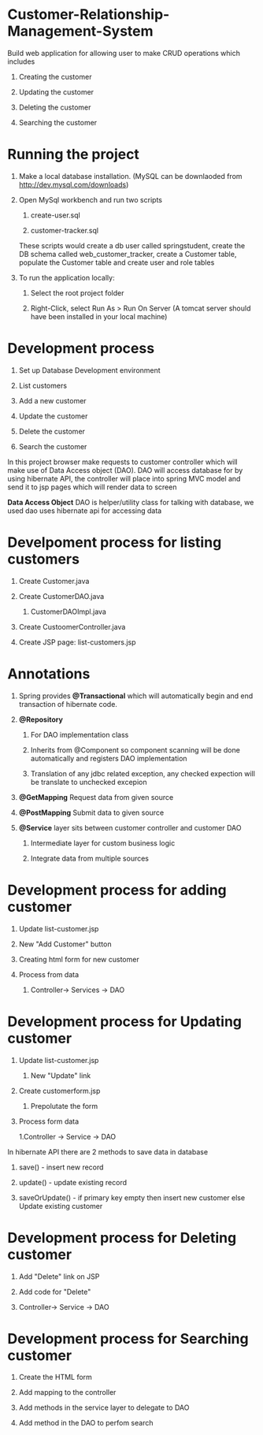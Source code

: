 # Customer-Relationship-Management-System

Build web application for allowing user to make CRUD operations which includes 

1. Creating the customer

2. Updating the customer

3. Deleting the customer

4. Searching the customer


# Running the project

1. Make a local database installation. (MySQL can be downlaoded from http://dev.mysql.com/downloads)

2. Open MySql workbench and run two scripts 

    1. create-user.sql

    2. customer-tracker.sql

    These scripts would create a db user called springstudent, create the DB schema called web_customer_tracker, create a Customer table, populate the Customer table and create user and role tables

3. To run the application locally: 
 
    1. Select the root project folder

    2. Right-Click, select Run As > Run On Server (A tomcat server should have been installed in your local machine) 

# Development process

1. Set up Database Development environment

2. List customers

3. Add a new customer

4. Update the customer

5. Delete the customer

6. Search the customer

In this project browser make requests to customer controller which will make use of Data Access object (DAO). DAO will access database for by using hibernate API, the controller will place into spring MVC model and send it to jsp pages which will render data to screen

**Data Access Object** DAO is helper/utility class for talking with database, we used dao uses hibernate api for accessing data 

# Develpoment process for listing customers

1. Create Customer.java

2. Create CustomerDAO.java

    1. CustomerDAOImpl.java
  
3. Create CustoomerController.java

4. Create JSP page: list-customers.jsp

# Annotations

1. Spring provides **@Transactional** which will automatically begin and end transaction of hibernate code.

2. **@Repository** 

    1. For DAO implementation class

    2. Inherits from @Component so component scanning will be done automatically and registers DAO implementation

    3. Translation of any jdbc related exception, any checked expection will be translate to unchecked excepion

3. **@GetMapping**  Request data from given source

4. **@PostMapping** Submit data to given source

5. **@Service** layer sits between customer controller and customer DAO

    1. Intermediate layer for custom business logic

    2. Integrate data from multiple sources

# Development process for adding customer

1. Update list-customer.jsp

2. New "Add Customer" button

3. Creating html form for new customer

4. Process from data

    1. Controller-> Services -> DAO

# Development process for Updating customer

1. Update list-customer.jsp

    1. New "Update" link
    
2. Create customerform.jsp

    1. Prepolutate the form
    
3. Process form data

    1.Controller -> Service -> DAO

In hibernate API there are 2 methods to save data in database

1. save() - insert new record

2. update() - update existing record

3. saveOrUpdate() - if primary key empty then insert new customer else Update existing customer

# Development process for Deleting customer

1. Add "Delete" link on JSP

2. Add code for "Delete"

3. Controller-> Service -> DAO

# Development process for Searching customer

1. Create the HTML form

2. Add mapping to the controller

3. Add methods in the service layer to delegate to DAO

4. Add method in the DAO to perfom search
